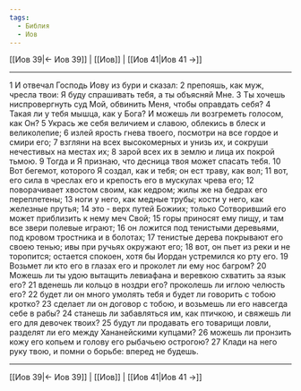 ```yaml
---
tags:
  - Библия
  - Иов
---
```

[[Иов 39|← Иов 39]] | [[Иов]] | [[Иов 41|Иов 41 →]]

---
1 И отвечал Господь Иову из бури и сказал:
2 препояшь, как муж, чресла твои: Я буду спрашивать тебя, а ты объясняй Мне.
3 Ты хочешь ниспровергнуть суд Мой, обвинить Меня, чтобы оправдать себя?
4 Такая ли у тебя мышца, как у Бога? И можешь ли возгреметь голосом, как Он?
5 Укрась же себя величием и славою, облекись в блеск и великолепие;
6 излей ярость гнева твоего, посмотри на все гордое и смири его;
7 взгляни на всех высокомерных и унизь их, и сокруши нечестивых на местах их;
8 зарой всех их в землю и лица их покрой тьмою.
9 Тогда и Я признаю, что десница твоя может спасать тебя.
10 Вот бегемот, которого Я создал, как и тебя; он ест траву, как вол;
11 вот, его сила в чреслах его и крепость его в мускулах чрева его;
12 поворачивает хвостом своим, как кедром; жилы же на бедрах его переплетены;
13 ноги у него, как медные трубы; кости у него, как железные прутья;
14 это - верх путей Божиих; только Сотворивший его может приблизить к нему меч Свой;
15 горы приносят ему пищу, и там все звери полевые играют;
16 он ложится под тенистыми деревьями, под кровом тростника и в болотах;
17 тенистые дерева покрывают его своею тенью; ивы при ручьях окружают его;
18 вот, он пьет из реки и не торопится; остается спокоен, хотя бы Иордан устремился ко рту его.
19 Возьмет ли кто его в глазах его и проколет ли ему нос багром?
20 Можешь ли ты удою вытащить левиафана и веревкою схватить за язык его?
21 вденешь ли кольцо в ноздри его? проколешь ли иглою челюсть его?
22 будет ли он много умолять тебя и будет ли говорить с тобою кротко?
23 сделает ли он договор с тобою, и возьмешь ли его навсегда себе в рабы?
24 станешь ли забавляться им, как птичкою, и свяжешь ли его для девочек твоих?
25 будут ли продавать его товарищи ловли, разделят ли его между Хананейскими купцами?
26 можешь ли пронзить кожу его копьем и голову его рыбачьею острогою?
27 Клади на него руку твою, и помни о борьбе: вперед не будешь.

---
[[Иов 39|← Иов 39]] | [[Иов]] | [[Иов 41|Иов 41 →]]